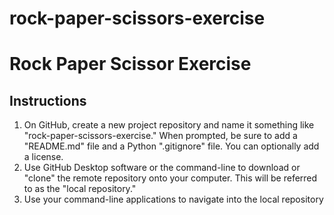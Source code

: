 # rock-paper-scissors-exercise

# Rock Paper Scissor Exercise

## Instructions
1. On GitHub, create a new project repository and name it something like "rock-paper-scissors-exercise." When prompted, be sure to add a "README.md" file and a Python ".gitignore" file. You can optionally add a license. 
2. Use GitHub Desktop software or the command-line to download or "clone" the remote repository onto your computer. This will be referred to as the "local repository."
3. Use your command-line applications to navigate into the local repository